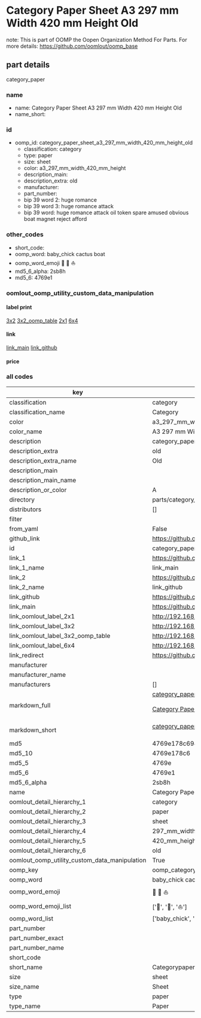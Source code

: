 # Category Paper Sheet A3 297 mm Width 420 mm Height Old  

note: This is part of OOMP the Oopen Organization Method For Parts. For more details: https://github.com/oomlout/oomp_base

##  part details
  



category_paper



### name
* name: Category Paper Sheet A3 297 mm Width 420 mm Height Old
* name_short: 
### id
* oomp_id: category_paper_sheet_a3_297_mm_width_420_mm_height_old
  * classification: category
  * type: paper
  * size: sheet
  * color: a3_297_mm_width_420_mm_height
  * description_main: 
  * description_extra: old
  * manufacturer: 
  * part_number: 
  * bip 39 word 2: huge romance
  * bip 39 word 3: huge romance attack
  * bip 39 word: huge romance attack oil token spare amused obvious boat magnet reject afford

### other_codes
* short_code: 
* oomp_word: baby_chick cactus boat
* oomp_word_emoji :baby_chick: :cactus: :boat:
* md5_6_alpha: 2sb8h
* md5_6: 4769e1






### oomlout_oomp_utility_custom_data_manipulation
#### label print
[3x2](http://192.168.1.245:1112/?label=oomp%202sb8h)
[3x2_oomp_table](http://192.168.1.108:1112/?label=oomp%202sb8h)
[2x1](http://192.168.1.242:1112/?label=oomp%202sb8h)
[6x4](http://192.168.1.55:1112/?label=oomp%202sb8h)    

#### link

[link_main](https://github.com/oomlout/oomlout_oomp_version_1_messy/tree/main/parts/category_paper_sheet_a3_297_mm_width_420_mm_height_old) [link_github](https://github.com/oomlout/oomlout_oomp_version_1_messy/tree/main/parts/category_paper_sheet_a3_297_mm_width_420_mm_height_old)                             

#### price







### all codes 
| key | value |  
| --- | --- |  
| classification | category |  
| classification_name | Category |  
| color | a3_297_mm_width_420_mm_height |  
| color_name | A3 297 mm Width 420 mm Height |  
| description | category_paper |  
| description_extra | old |  
| description_extra_name | Old |  
| description_main |  |  
| description_main_name |  |  
| description_or_color | A  |  
| directory | parts/category_paper_sheet_a3_297_mm_width_420_mm_height_old |  
| distributors | [] |  
| filter |  |  
| from_yaml | False |  
| github_link | https://github.com/oomlout/oomlout_oomp_part_src/tree/main/parts/category_paper_sheet_a3_297_mm_width_420_mm_height_old |  
| id | category_paper_sheet_a3_297_mm_width_420_mm_height_old |  
| link_1 | https://github.com/oomlout/oomlout_oomp_version_1_messy/tree/main/parts/category_paper_sheet_a3_297_mm_width_420_mm_height_old |  
| link_1_name | link_main |  
| link_2 | https://github.com/oomlout/oomlout_oomp_version_1_messy/tree/main/parts/category_paper_sheet_a3_297_mm_width_420_mm_height_old |  
| link_2_name | link_github |  
| link_github | https://github.com/oomlout/oomlout_oomp_version_1_messy/tree/main/parts/category_paper_sheet_a3_297_mm_width_420_mm_height_old |  
| link_main | https://github.com/oomlout/oomlout_oomp_version_1_messy/tree/main/parts/category_paper_sheet_a3_297_mm_width_420_mm_height_old |  
| link_oomlout_label_2x1 | http://192.168.1.242:1112/?label=oomp%202sb8h |  
| link_oomlout_label_3x2 | http://192.168.1.245:1112/?label=oomp%202sb8h |  
| link_oomlout_label_3x2_oomp_table | http://192.168.1.108:1112/?label=oomp%202sb8h |  
| link_oomlout_label_6x4 | http://192.168.1.55:1112/?label=oomp%202sb8h |  
| link_redirect | https://github.com/oomlout/oomlout_oomp_version_1_messy/tree/main/parts/category_paper_sheet_a3_297_mm_width_420_mm_height_old |  
| manufacturer |  |  
| manufacturer_name |  |  
| manufacturers | [] |  
| markdown_full | [category_paper_sheet_a3_297_mm_width_420_mm_height_old](none)<br>[](none)<br>[Category Paper Sheet A3 297 Mm Width 420 Mm Height Old](none)<br><br> |  
| markdown_short | [category_paper_sheet_a3_297_mm_width_420_mm_height_old](none)<br><br> |  
| md5 | 4769e178c698a10741f1f99c1ceee375 |  
| md5_10 | 4769e178c6 |  
| md5_5 | 4769e |  
| md5_6 | 4769e1 |  
| md5_6_alpha | 2sb8h |  
| name | Category Paper Sheet A3 297 mm Width 420 mm Height Old |  
| oomlout_detail_hierarchy_1 | category |  
| oomlout_detail_hierarchy_2 | paper |  
| oomlout_detail_hierarchy_3 | sheet |  
| oomlout_detail_hierarchy_4 | 297_mm_width |  
| oomlout_detail_hierarchy_5 | 420_mm_height |  
| oomlout_detail_hierarchy_6 | old |  
| oomlout_oomp_utility_custom_data_manipulation | True |  
| oomp_key | oomp_category_paper_sheet_a3_297_mm_width_420_mm_height_old |  
| oomp_word | baby_chick cactus boat |  
| oomp_word_emoji | :baby_chick: :cactus: :boat: |  
| oomp_word_emoji_list | [':baby_chick:', ':cactus:', ':boat:'] |  
| oomp_word_list | ['baby_chick', 'cactus', 'boat'] |  
| part_number |  |  
| part_number_exact |  |  
| part_number_name |  |  
| short_code |  |  
| short_name | Categorypaper |  
| size | sheet |  
| size_name | Sheet |  
| type | paper |  
| type_name | Paper |  
